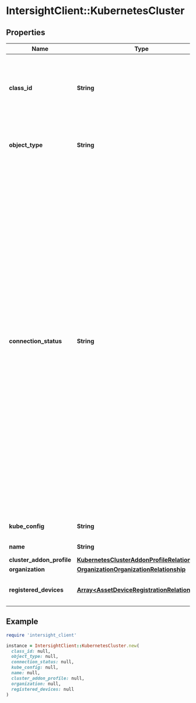 # IntersightClient::KubernetesCluster

## Properties

| Name | Type | Description | Notes |
| ---- | ---- | ----------- | ----- |
| **class_id** | **String** | The fully-qualified name of the instantiated, concrete type. This property is used as a discriminator to identify the type of the payload when marshaling and unmarshaling data. | [default to &#39;kubernetes.Cluster&#39;] |
| **object_type** | **String** | The fully-qualified name of the instantiated, concrete type. The value should be the same as the &#39;ClassId&#39; property. | [default to &#39;kubernetes.Cluster&#39;] |
| **connection_status** | **String** | Status of the endpoint connection of this Kubernetes cluster. * &#x60;&#x60; - The target details have been persisted but Intersight has not yet attempted to connect to the target. * &#x60;Connected&#x60; - Intersight is able to establish a connection to the target and initiate management activities. * &#x60;NotConnected&#x60; - Intersight is unable to establish a connection to the target. * &#x60;ClaimInProgress&#x60; - Claim of the target is in progress. A connection to the target has not been fully established. * &#x60;Unclaimed&#x60; - The device was un-claimed from the users account by an Administrator of the device. Also indicates the failure to claim Targets of type HTTP Endpoint in Intersight. * &#x60;Claimed&#x60; - Target of type HTTP Endpoint is successfully claimed in Intersight. Currently no validation is performed to verify the Target connectivity from Intersight at the time of creation. However invoking API from Intersight Orchestrator fails if this Target is not reachable from Intersight or if Target API credentials are incorrect. | [optional][default to &#39;&#39;] |
| **kube_config** | **String** | Kubeconfig for the cluster to collect inventory for. | [optional] |
| **name** | **String** | Name of the Kubernetes cluster. | [optional] |
| **cluster_addon_profile** | [**KubernetesClusterAddonProfileRelationship**](KubernetesClusterAddonProfileRelationship.md) |  | [optional] |
| **organization** | [**OrganizationOrganizationRelationship**](OrganizationOrganizationRelationship.md) |  | [optional] |
| **registered_devices** | [**Array&lt;AssetDeviceRegistrationRelationship&gt;**](AssetDeviceRegistrationRelationship.md) | An array of relationships to assetDeviceRegistration resources. | [optional] |

## Example

```ruby
require 'intersight_client'

instance = IntersightClient::KubernetesCluster.new(
  class_id: null,
  object_type: null,
  connection_status: null,
  kube_config: null,
  name: null,
  cluster_addon_profile: null,
  organization: null,
  registered_devices: null
)
```

